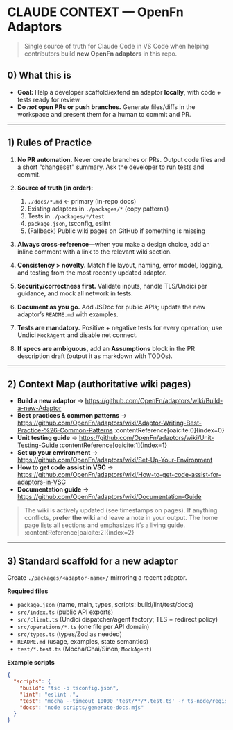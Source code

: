# CLAUDE CONTEXT — OpenFn Adaptors

> Single source of truth for Claude Code in VS Code when helping contributors build **new OpenFn adaptors** in this repo.

## 0) What this is
- **Goal:** Help a developer scaffold/extend an adaptor **locally**, with code + tests ready for review.
- **Do _not_ open PRs or push branches.** Generate files/diffs in the workspace and present them for a human to commit and PR.

---

## 1) Rules of Practice

1. **No PR automation.** Never create branches or PRs. Output code files and a short “changeset” summary. Ask the developer to run tests and commit.
2. **Source of truth (in order):**
   1. `./docs/*.md`  ← primary (in-repo docs)
   2. Existing adaptors in `./packages/*` (copy patterns)
   3. Tests in `./packages/*/test`
   4. `package.json`, tsconfig, eslint
   5. (Fallback) Public wiki pages on GitHub if something is missing

3. **Always cross-reference**—when you make a design choice, add an inline comment with a link to the relevant wiki section.
4. **Consistency > novelty.** Match file layout, naming, error model, logging, and testing from the most recently updated adaptor.
5. **Security/correctness first.** Validate inputs, handle TLS/Undici per guidance, and mock all network in tests.
6. **Document as you go.** Add JSDoc for public APIs; update the new adaptor’s `README.md` with examples.
7. **Tests are mandatory.** Positive + negative tests for every operation; use Undici `MockAgent` and disable net connect.
8. **If specs are ambiguous,** add an **Assumptions** block in the PR description draft (output it as markdown with TODOs).

---

## 2) Context Map (authoritative wiki pages)

- **Build a new adaptor** → https://github.com/OpenFn/adaptors/wiki/Build-a-new-Adaptor  
- **Best practices & common patterns** → https://github.com/OpenFn/adaptors/wiki/Adaptor-Writing-Best-Practice-%26-Common-Patterns  :contentReference[oaicite:0]{index=0}
- **Unit testing guide** → https://github.com/OpenFn/adaptors/wiki/Unit-Testing-Guide  :contentReference[oaicite:1]{index=1}
- **Set up your environment** → https://github.com/OpenFn/adaptors/wiki/Set-Up-Your-Environment
- **How to get code assist in VSC** → https://github.com/OpenFn/adaptors/wiki/How-to-get-code-assist-for-adaptors-in-VSC
- **Documentation guide** → https://github.com/OpenFn/adaptors/wiki/Documentation-Guide

> The wiki is actively updated (see timestamps on pages). If anything conflicts, **prefer the wiki** and leave a note in your output. The home page lists all sections and emphasizes it’s a living guide. :contentReference[oaicite:2]{index=2}

---

## 3) Standard scaffold for a **new adaptor**

Create `./packages/<adaptor-name>/` mirroring a recent adaptor.

**Required files**
- `package.json` (name, main, types, scripts: build/lint/test/docs)
- `src/index.ts` (public API exports)
- `src/client.ts` (Undici dispatcher/agent factory; TLS + redirect policy)
- `src/operations/*.ts` (one file per API domain)
- `src/types.ts` (types/Zod as needed)
- `README.md` (usage, examples, state semantics)
- `test/*.test.ts` (Mocha/Chai/Sinon; `MockAgent`)

**Example scripts**
```json
{
  "scripts": {
    "build": "tsc -p tsconfig.json",
    "lint": "eslint .",
    "test": "mocha --timeout 10000 'test/**/*.test.ts' -r ts-node/register",
    "docs": "node scripts/generate-docs.mjs"
  }
}
